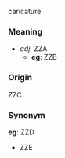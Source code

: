 caricature
### Meaning
+ _adj_: ZZA
	+ __eg__: ZZB

### Origin

ZZC

### Synonym

__eg__: ZZD

+ ZZE


